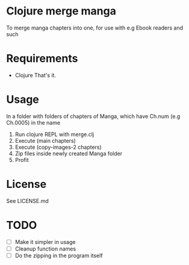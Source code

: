 # Clojure merge manga
To merge manga chapters into one, for use with e.g 
Ebook readers and such
# Requirements
- Clojure
That's it.
# Usage
In a folder with folders of chapters of Manga, which have Ch.num (e.g Ch.0005) in the name
1. Run clojure REPL with merge.clj
2. Execute (main chapters)
3. Execute (copy-images-2 chapters)
4. Zip files inside newly created Manga folder
5. Profit
# License
See LICENSE.md
# TODO
- [ ] Make it simpler in usage
- [ ] Cleanup function names
- [ ] Do the zipping in the program itself
